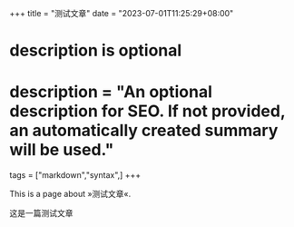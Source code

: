 +++
title = "测试文章"
date = "2023-07-01T11:25:29+08:00"

#
# description is optional
#
# description = "An optional description for SEO. If not provided, an automatically created summary will be used."

tags = ["markdown","syntax",]
+++

This is a page about »测试文章«.

这是一篇测试文章
